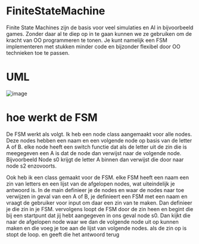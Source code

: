 # FiniteStateMachine
Finite State Machines zijn de basis voor veel simulaties en AI in bijvoorbeeld games. Zonder daar al te diep op in te gaan kunnen we ze gebruiken om de kracht van OO programmeren te tonen. Je kunt namelijk een FSM implementeren met stukken minder code en bijzonder flexibel door OO technieken toe te passen.

# UML
![image](https://user-images.githubusercontent.com/74404094/118317524-769fb800-b4f8-11eb-965f-f66ebef79831.png)

# hoe werkt de FSM

De FSM werkt als volgt. Ik heb een node class aangemaakt voor alle nodes. Deze nodes hebben een naam en een volgende node op basis van de letter A of B.
elke node heeft een switch functie dat als de letter uit de zin die is meegegeven een A is dat de node dan verwijst naar de volgende node.
Bijvoorbeeld Node s0 krijgt de letter A binnen dan verwijst die door naar node s2 enzovoorts.

Ook heb ik een class gemaakt voor de FSM. elke FSM heeft een naam een zin van letters en een lijst van de afgelopen nodes, wat uiteindelijk je antwoord is.
In de main definieer je de nodes en waar de nodes naar toe verwijzen in geval van een A of B, je definieert een FSM met een naam en vraagt de gebruiker voor input om daar een zin van te maken. 
Dan definieer je die zin in je FSM. vervolgens loopt de FSM door de zin heen en begint die bij een startpunt dat jij hebt aangegeven in ons geval node s0.
Dan kijkt die naar de afgelopen node waar we dan de volgende node uit op kunnen maken en die voeg je toe aan de lijst van volgende nodes. als de zin op is stopt de loop. 
en geeft die het antwoord terug

